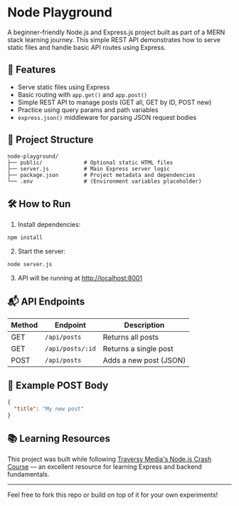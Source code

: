 # Node Playground

A beginner-friendly Node.js and Express.js project built as part of a MERN stack learning journey. This simple REST API demonstrates how to serve static files and handle basic API routes using Express.

## 🚀 Features

- Serve static files using Express
- Basic routing with `app.get()` and `app.post()`
- Simple REST API to manage posts (GET all, GET by ID, POST new)
- Practice using query params and path variables
- `express.json()` middleware for parsing JSON request bodies

## 📁 Project Structure

```
node-playground/
├── public/             # Optional static HTML files
├── server.js           # Main Express server logic
├── package.json        # Project metadata and dependencies
└── .env                # (Environment variables placeholder)
```

## 🛠️ How to Run

1. Install dependencies:

```bash
npm install
```

2. Start the server:

```bash
node server.js
```

3. API will be running at [http://localhost:8001](http://localhost:8001)

## 📬 API Endpoints

| Method | Endpoint            | Description                |
|--------|---------------------|----------------------------|
| GET    | `/api/posts`        | Returns all posts          |
| GET    | `/api/posts/:id`    | Returns a single post      |
| POST   | `/api/posts`        | Adds a new post (JSON)     |

## 🧪 Example POST Body

```json
{
  "title": "My new post"
}
```

## 📚 Learning Resources

This project was built while following [Traversy Media's Node.js Crash Course](https://www.youtube.com/user/TechGuyWeb) — an excellent resource for learning Express and backend fundamentals.

---

Feel free to fork this repo or build on top of it for your own experiments!
